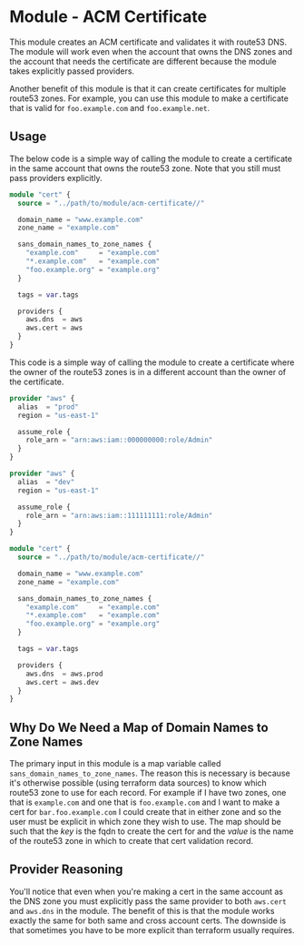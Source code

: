 # Module - ACM Certificate

This module creates an ACM certificate and validates it with route53 DNS. The module will work even when the account that owns the DNS zones and the account that needs the certificate are different because the module takes explicitly passed providers.

Another benefit of this module is that it can create certificates for multiple route53 zones. For example, you can use this module to make a certificate that is valid for `foo.example.com` and `foo.example.net`.

## Usage

The below code is a simple way of calling the module to create a certificate in the same account that owns the route53 zone. Note that you still must pass providers explicitly.

```terraform
module "cert" {
  source = "../path/to/module/acm-certificate//"

  domain_name = "www.example.com"
  zone_name = "example.com"

  sans_domain_names_to_zone_names {
    "example.com"     = "example.com"
    "*.example.com"   = "example.com"
    "foo.example.org" = "example.org"
  }

  tags = var.tags

  providers {
    aws.dns  = aws
    aws.cert = aws
  }
}
```

This code is a simple way of calling the module to create a certificate where the owner of the route53 zones is in a different account than the owner of the certificate.

```terraform
provider "aws" {
  alias  = "prod"
  region = "us-east-1"

  assume_role {
    role_arn = "arn:aws:iam::000000000:role/Admin"
  }
}

provider "aws" {
  alias  = "dev"
  region = "us-east-1"

  assume_role {
    role_arn = "arn:aws:iam::111111111:role/Admin"
  }
}

module "cert" {
  source = "../path/to/module/acm-certificate//"

  domain_name = "www.example.com"
  zone_name = "example.com"

  sans_domain_names_to_zone_names {
    "example.com"     = "example.com"
    "*.example.com"   = "example.com"
    "foo.example.org" = "example.org"
  }

  tags = var.tags

  providers {
    aws.dns  = aws.prod
    aws.cert = aws.dev
  }
}
```

## Why Do We Need a Map of Domain Names to Zone Names

The primary input in this module is a map variable called `sans_domain_names_to_zone_names`. The reason this is necessary is because it's otherwise possible (using terraform data sources) to know which route53 zone to use for each record. For example if I have two zones, one that is `example.com` and one that is `foo.example.com` and I want to make a cert for `bar.foo.example.com` I could create that in either zone and so the user must be explicit in which zone they wish to use. The map should be such that the *key* is the fqdn to create the cert for and the *value* is the name of the route53 zone in which to create that cert validation record.

## Provider Reasoning

You'll notice that even when you're making a cert in the same account as the DNS zone you must explicitly pass the same provider to both `aws.cert` and `aws.dns` in the module. The benefit of this is that the module works exactly the same for both same and cross account certs. The downside is that sometimes you have to be more explicit than terraform usually requires.
